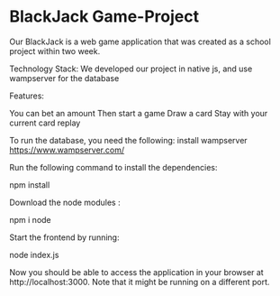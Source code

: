 # BlackJack Game-Project
Our BlackJack is a web game application that was created as a school project within two week. 


Technology Stack:
We developed our project in native js, and use wampserver for the database

Features:

You can bet an amount
Then start a game
Draw a card
Stay with your current card
replay

To run the database, you need the following:
install wampserver 
https://www.wampserver.com/

Run the following command to install the dependencies:

npm install

Download the node modules :

npm i node

Start the frontend by running:

node index.js

Now you should be able to access the application in your browser at http://localhost:3000. Note that it might be running on a different port.
